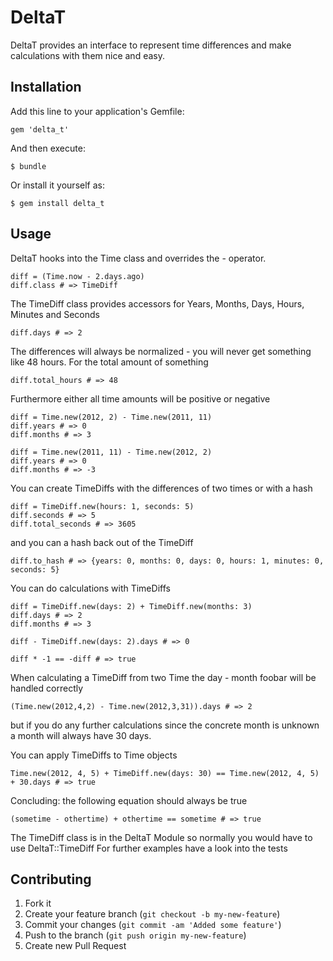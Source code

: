 # DeltaT

DeltaT provides an interface to represent time differences and make calculations with them nice and easy.

## Installation

Add this line to your application's Gemfile:

    gem 'delta_t'

And then execute:

    $ bundle

Or install it yourself as:

    $ gem install delta_t

## Usage

DeltaT hooks into the Time class and overrides the - operator.

    diff = (Time.now - 2.days.ago)
    diff.class # => TimeDiff

The TimeDiff class provides accessors for Years, Months, Days, Hours, Minutes and Seconds

    diff.days # => 2

The differences will always be normalized - you will never get something like 48 hours.
For the total amount of something

    diff.total_hours # => 48

Furthermore either all time amounts will be positive or negative

    diff = Time.new(2012, 2) - Time.new(2011, 11)
    diff.years # => 0
    diff.months # => 3

    diff = Time.new(2011, 11) - Time.new(2012, 2)
    diff.years # => 0
    diff.months # => -3

You can create TimeDiffs with the differences of two times or with a hash

    diff = TimeDiff.new(hours: 1, seconds: 5)
    diff.seconds # => 5
    diff.total_seconds # => 3605

and you can a hash back out of the TimeDiff

    diff.to_hash # => {years: 0, months: 0, days: 0, hours: 1, minutes: 0, seconds: 5}

You can do calculations with TimeDiffs

    diff = TimeDiff.new(days: 2) + TimeDiff.new(months: 3)
    diff.days # => 2
    diff.months # => 3

    diff - TimeDiff.new(days: 2).days # => 0

    diff * -1 == -diff # => true

When calculating a TimeDiff from two Time the day - month foobar will be handled correctly

    (Time.new(2012,4,2) - Time.new(2012,3,31)).days # => 2

but if you do any further calculations since the concrete month is unknown a month will always have 30 days.

You can apply TimeDiffs to Time objects

    Time.new(2012, 4, 5) + TimeDiff.new(days: 30) == Time.new(2012, 4, 5) + 30.days # => true

Concluding: the following equation should always be true

    (sometime - othertime) + othertime == sometime # => true


The TimeDiff class is in the DeltaT Module so normally you would have to use DeltaT::TimeDiff
For further examples have a look into the tests


## Contributing

1. Fork it
2. Create your feature branch (`git checkout -b my-new-feature`)
3. Commit your changes (`git commit -am 'Added some feature'`)
4. Push to the branch (`git push origin my-new-feature`)
5. Create new Pull Request
